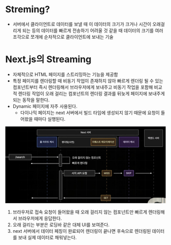 # Streming?

- 서버에서 클라이언트로 데이터를 보낼 때 이 데이터의 크기가 크거나 시간이 오래걸리게 되는 등의 데이터를 빠르게 전송하기 어려울 것 같을 때 데이터의 크기를 여러 조각으로 쪼개에 순차적으로 클라이언트에 보내는 기술

# Next.js의 Streaming

- 자체적으로 HTML 페이지를 스트리밍하는 기능을 제공함
- 특정 페이지를 렌더링할 때 비동기 작업이 존재하지 않아 빠르게 렌더링 될 수 있는 컴포넌트부터 즉시 렌더링해서 브라우저에게 보내주고 비동기 작업을 포함해 비교적 렌더링 작업이 오래 걸리는 컴포넌트의 렌더링 결과를 뒤늦게 페이지에 보내주게 되는 동작을 말한다.
- Dynamic 페이지에 자주 사용된다.
  - 다이나믹 페이지는 next 서버에서 빌드 타임에 생성되지 않기 때문에 요청이 들어왔을 때마다 실행된다.

![alt text](6-1_streaming_img.png)

1. 브라우저로 접속 요청이 들어왔을 때 오래 걸리지 않는 컴포넌트만 빠르게 렌더링해서 브라우저에게 응답한다.
2. 오래 걸리는 부분은 로딩바 같은 대체 UI를 보여준다.
3. next 서버에서 데이터 페칭이 완료되어 렌더링이 끝나면 후속으로 렌더링된 데이터를 보내 실제 데이터로 채워넣는다.
